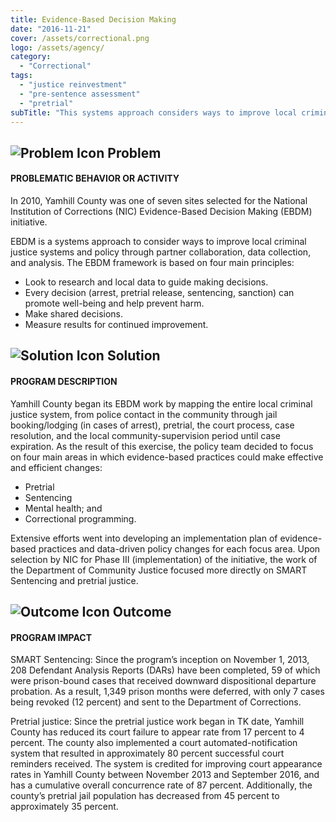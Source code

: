 ```yaml
---
title: Evidence-Based Decision Making
date: "2016-11-21"
cover: /assets/correctional.png
logo: /assets/agency/
category:
  - "Correctional"
tags:
  - "justice reinvestment"
  - "pre-sentence assessment"
  - "pretrial"
subTitle: "This systems approach considers ways to improve local criminal justice systems and policy through partner collaboration, data collection, and analysis."
---
```

## ![Problem Icon](https://github.com/google/material-design-icons/raw/master/alert/1x_web/ic_error_outline_black_48dp.png "Problem") Problem

#### PROBLEMATIC BEHAVIOR OR ACTIVITY

In 2010, Yamhill County was one of seven sites selected for the National Institution of Corrections (NIC) Evidence-Based Decision Making (EBDM) initiative. 

EBDM is a systems approach to consider ways to improve local criminal justice systems and policy through partner collaboration, data collection, and analysis. The EBDM framework is based on four main principles:

* Look to research and local data to guide making decisions.
* Every decision (arrest, pretrial release, sentencing, sanction) can promote well-being and help prevent harm.
* Make shared decisions.
* Measure results for continued improvement.

## ![Solution Icon](https://github.com/google/material-design-icons/raw/master/action/1x_web/ic_lightbulb_outline_black_48dp.png "Solution") Solution

#### PROGRAM DESCRIPTION

Yamhill County began its EBDM work by mapping the entire local criminal justice system, from police contact in the community through jail booking/lodging (in cases of arrest), pretrial, the court process, case resolution, and the local community-supervision period until case expiration. As the result of this exercise, the policy team decided to focus on four main areas in which evidence-based practices could make effective and efficient changes:

* Pretrial
* Sentencing
* Mental health; and
* Correctional programming.

Extensive efforts went into developing an implementation plan of evidence-based practices and data-driven policy changes for each focus area. Upon selection by NIC for Phase III (implementation) of the initiative, the work of the Department of Community Justice focused more directly on SMART Sentencing and pretrial justice.

## ![Outcome Icon](https://github.com/google/material-design-icons/raw/master/action/1x_web/ic_view_list_black_48dp.png "Outcome") Outcome

#### PROGRAM IMPACT

SMART Sentencing: Since the program’s inception on November 1, 2013, 208 Defendant Analysis Reports (DARs) have been completed, 59 of which were prison-bound cases that received downward dispositional departure probation. As a result, 1,349 prison months were deferred, with only 7 cases being revoked (12 percent) and sent to the Department of Corrections.

Pretrial justice: Since the pretrial justice work began in TK date, Yamhill County has reduced its court failure to appear rate from 17 percent to 4 percent. The county also implemented a court automated-notification system that resulted in approximately 80 percent successful court reminders received. The system is credited for improving court appearance rates in Yamhill County between November 2013 and September 2016, and has a cumulative overall concurrence rate of 87 percent. Additionally, the county’s pretrial jail population has decreased from 45 percent to approximately 35 percent.
